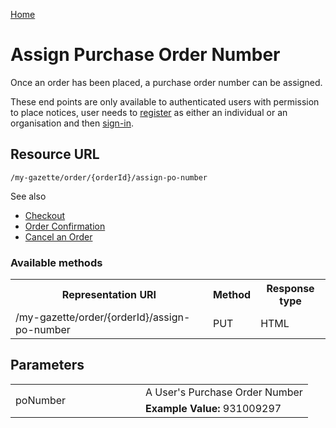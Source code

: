 [Home](../home.md)
# Assign Purchase Order Number #
Once an order has been placed, a purchase order number can be assigned.

These end points are only available to authenticated users with permission to place notices, user needs  to [register](../authentication/registration.md) as either an individual or an organisation and then [sign-in](../authentication/sign-in.md).

## Resource URL ##

`/my-gazette/order/{orderId}/assign-po-number`

See also

- [Checkout](../../basket/checkout.md)
- [Order Confirmation](confirm.md)
- [Cancel an Order](cancel.md)

### Available methods ###

<table width=100%>
<tr>
	<th>Representation URI</th>
	<th>Method</th>
	<th>Response type</th>
</tr>
<tr>
	<td>/my-gazette/order/{orderId}/assign-po-number</td>
	<td>PUT</td>
	<td>HTML</td>
</tr>
</table>

## Parameters ##
<table width=100%>
<tr>
<td rowspan=2 style="width:12em">poNumber</td>
<td>A User's Purchase Order Number</td>
</tr>
<tr>
<td><b>Example Value:</b> 931009297</td>
</tr>
</table>

